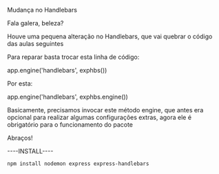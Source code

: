 Mudança no Handlebars

Fala galera, beleza?

Houve uma pequena alteração no Handlebars, que vai quebrar o código das aulas seguintes

Para reparar basta trocar esta linha de código:

app.engine('handlebars', exphbs())

Por esta:

app.engine('handlebars', exphbs.engine())

Basicamente, precisamos invocar este método engine, que antes era opcional para realizar algumas configurações extras, agora ele é obrigatório para o funcionamento do pacote

Abraços!



----INSTALL----

```bash
npm install nodemon express express-handlebars
```